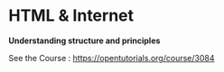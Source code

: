 # **HTML & Internet** 

**Understanding structure and principles**



See the Course : https://opentutorials.org/course/3084